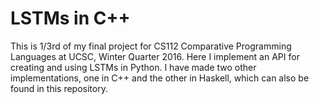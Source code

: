 LSTMs in C++
========

This is 1/3rd of my final project for CS112 Comparative Programming Languages at UCSC, Winter Quarter 2016. Here I implement an API for creating and using LSTMs in Python. I have made two other implementations, one in C++ and the other in Haskell, which can also be found in this repository.


